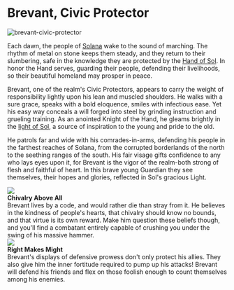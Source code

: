 # Brevant, Civic Protector

![brevant-civic-protector](https://d2hl7maqck52px.cloudfront.net/heroes-of-rathe/brevant-civic-protector.webp)

Each dawn, the people of [Solana](../continents/rathe/solana/solana.md) wake to the sound of marching. The rhythm of metal on stone keeps them steady, and they return to their slumbering, safe in the knowledge they are protected by the [Hand of Sol](../continents/rathe/solana/the-order-of-the-light.md#the-hand-of-sol). In honor the Hand serves, guarding their people, defending their livelihoods, so their beautiful homeland may prosper in peace.

Brevant, one of the realm's Civic Protectors, appears to carry the weight of responsibility lightly upon his lean and muscled shoulders. He walks with a sure grace, speaks with a bold eloquence, smiles with infectious ease. Yet his easy way conceals a will forged into steel by grinding instruction and grueling training. As an anointed Knight of the Hand, he gleams brightly in the [light of Sol](../continents/rathe/solana/the-order-of-the-light.md#the-light-of-sol), a source of inspiration to the young and pride to the old.

He patrols far and wide with his comrades-in-arms, defending his people in the farthest reaches of Solana, from the corrupted borderlands of the north to the seething ranges of the south. His fair visage gifts confidence to any who lays eyes upon it, for Brevant is the vigor of the realm-both strong of flesh and faithful of heart. In this brave young Guardian they see themselves, their hopes and glories, reflected in Sol's gracious Light.

<div class="hero-container">
  <img src="https://d2hl7maqck52px.cloudfront.net/heroes-of-rathe/chivalry-above-all.webp" class="hero-icon" />
  <div class="hero-content">
    <b>Chivalry Above All</b><br>
    Brevant lives by a code, and would rather die than stray from it. He believes in the kindness of people's hearts, that chivalry should know no bounds, and that virtue is its own reward. Make him question these beliefs though, and you'll find a combatant entirely capable of crushing you under the swing of his massive hammer.
  </div>
</div>

<div class="hero-container">
  <img src="https://d2hl7maqck52px.cloudfront.net/heroes-of-rathe/right-makes-might.webp" class="hero-icon" />
  <div class="hero-content">
    <b>Right Makes Might</b><br>
    Brevant's displays of defensive prowess don't only protect his allies. They also give him the inner fortitude required to pump up his attacks! Brevant will defend his friends and flex on those foolish enough to count themselves among his enemies.
  </div>
</div>
